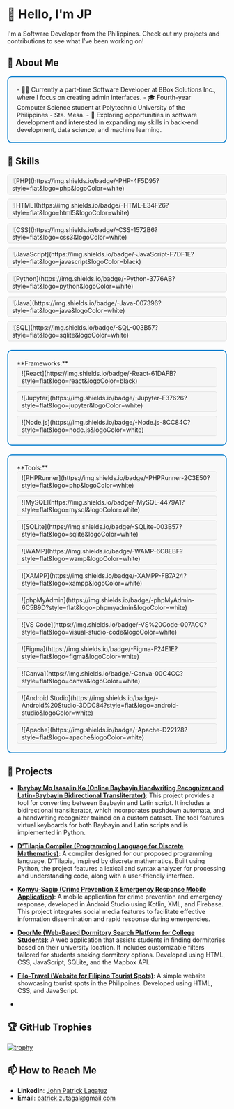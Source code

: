 # 👋 Hello, I'm JP

I'm a Software Developer from the Philippines. Check out my projects and contributions to see what I’ve been working on!

## 📝 About Me

<div style="border: 2px solid #007ACC; border-radius: 10px; padding: 20px; background-color: #f9f9f9;"> - 👨‍💻 Currently a part-time Software Developer at 8Box Solutions Inc., where I focus on creating admin interfaces. - 🎓 Fourth-year Computer Science student at Polytechnic University of the Philippines - Sta. Mesa. - 🌟 Exploring opportunities in software development and interested in expanding my skills in back-end development, data science, and machine learning. </div>

## 🌟 Skills

<div style="display: flex; flex-wrap: wrap; gap: 10px;"> <span style="padding: 5px 10px; border: 1px solid #ddd; border-radius: 5px; background-color: #f5f5f5;">![PHP](https://img.shields.io/badge/-PHP-4F5D95?style=flat&logo=php&logoColor=white)</span> <span style="padding: 5px 10px; border: 1px solid #ddd; border-radius: 5px; background-color: #f5f5f5;">![HTML](https://img.shields.io/badge/-HTML-E34F26?style=flat&logo=html5&logoColor=white)</span> <span style="padding: 5px 10px; border: 1px solid #ddd; border-radius: 5px; background-color: #f5f5f5;">![CSS](https://img.shields.io/badge/-CSS-1572B6?style=flat&logo=css3&logoColor=white)</span> <span style="padding: 5px 10px; border: 1px solid #ddd; border-radius: 5px; background-color: #f5f5f5;">![JavaScript](https://img.shields.io/badge/-JavaScript-F7DF1E?style=flat&logo=javascript&logoColor=black)</span> <span style="padding: 5px 10px; border: 1px solid #ddd; border-radius: 5px; background-color: #f5f5f5;">![Python](https://img.shields.io/badge/-Python-3776AB?style=flat&logo=python&logoColor=white)</span> <span style="padding: 5px 10px; border: 1px solid #ddd; border-radius: 5px; background-color: #f5f5f5;">![Java](https://img.shields.io/badge/-Java-007396?style=flat&logo=java&logoColor=white)</span> <span style="padding: 5px 10px; border: 1px solid #ddd; border-radius: 5px; background-color: #f5f5f5;">![SQL](https://img.shields.io/badge/-SQL-003B57?style=flat&logo=sqlite&logoColor=white)</span> </div> <div style="border: 2px solid #007ACC; border-radius: 10px; padding: 20px; background-color: #f9f9f9; margin-top: 20px;"> **Frameworks:** <div style="display: flex; flex-wrap: wrap; gap: 10px;"> <span style="padding: 5px 10px; border: 1px solid #ddd; border-radius: 5px; background-color: #f5f5f5;">![React](https://img.shields.io/badge/-React-61DAFB?style=flat&logo=react&logoColor=black)</span> <span style="padding: 5px 10px; border: 1px solid #ddd; border-radius: 5px; background-color: #f5f5f5;">![Jupyter](https://img.shields.io/badge/-Jupyter-F37626?style=flat&logo=jupyter&logoColor=white)</span> <span style="padding: 5px 10px; border: 1px solid #ddd; border-radius: 5px; background-color: #f5f5f5;">![Node.js](https://img.shields.io/badge/-Node.js-8CC84C?style=flat&logo=node.js&logoColor=white)</span> </div> </div> <div style="border: 2px solid #007ACC; border-radius: 10px; padding: 20px; background-color: #f9f9f9; margin-top: 20px;"> **Tools:** <div style="display: flex; flex-wrap: wrap; gap: 10px;"> <span style="padding: 5px 10px; border: 1px solid #ddd; border-radius: 5px; background-color: #f5f5f5;">![PHPRunner](https://img.shields.io/badge/-PHPRunner-2C3E50?style=flat&logo=php&logoColor=white)</span> <span style="padding: 5px 10px; border: 1px solid #ddd; border-radius: 5px; background-color: #f5f5f5;">![MySQL](https://img.shields.io/badge/-MySQL-4479A1?style=flat&logo=mysql&logoColor=white)</span> <span style="padding: 5px 10px; border: 1px solid #ddd; border-radius: 5px; background-color: #f5f5f5;">![SQLite](https://img.shields.io/badge/-SQLite-003B57?style=flat&logo=sqlite&logoColor=white)</span> <span style="padding: 5px 10px; border: 1px solid #ddd; border-radius: 5px; background-color: #f5f5f5;">![WAMP](https://img.shields.io/badge/-WAMP-6C8EBF?style=flat&logo=wamp&logoColor=white)</span> <span style="padding: 5px 10px; border: 1px solid #ddd; border-radius: 5px; background-color: #f5f5f5;">![XAMPP](https://img.shields.io/badge/-XAMPP-FB7A24?style=flat&logo=xampp&logoColor=white)</span> <span style="padding: 5px 10px; border: 1px solid #ddd; border-radius: 5px; background-color: #f5f5f5;">![phpMyAdmin](https://img.shields.io/badge/-phpMyAdmin-6C5B9D?style=flat&logo=phpmyadmin&logoColor=white)</span> <span style="padding: 5px 10px; border: 1px solid #ddd; border-radius: 5px; background-color: #f5f5f5;">![VS Code](https://img.shields.io/badge/-VS%20Code-007ACC?style=flat&logo=visual-studio-code&logoColor=white)</span> <span style="padding: 5px 10px; border: 1px solid #ddd; border-radius: 5px; background-color: #f5f5f5;">![Figma](https://img.shields.io/badge/-Figma-F24E1E?style=flat&logo=figma&logoColor=white)</span> <span style="padding: 5px 10px; border: 1px solid #ddd; border-radius: 5px; background-color: #f5f5f5;">![Canva](https://img.shields.io/badge/-Canva-00C4CC?style=flat&logo=canva&logoColor=white)</span> <span style="padding: 5px 10px; border: 1px solid #ddd; border-radius: 5px; background-color: #f5f5f5;">![Android Studio](https://img.shields.io/badge/-Android%20Studio-3DDC84?style=flat&logo=android-studio&logoColor=white)</span> <span style="padding: 5px 10px; border: 1px solid #ddd; border-radius: 5px; background-color: #f5f5f5;">![Apache](https://img.shields.io/badge/-Apache-D22128?style=flat&logo=apache&logoColor=white)</span> </div> </div>

## 💼 Projects

- **[Ibaybay Mo Isasalin Ko (Online Baybayin Handwriting Recognizer and Latin-Baybayin Bidirectional Transliterator)](https://github.com/jaypeepeep/Ibaybay-Mo-Isasalin-Ko)**: This project provides a tool for converting between Baybayin and Latin script. It includes a bidirectional transliterator, which incorporates pushdown automata, and a handwriting recognizer trained on a custom dataset. The tool features virtual keyboards for both Baybayin and Latin scripts and is implemented in Python.

- **[D’Tilapia Compiler (Programming Language for Discrete Mathematics)](https://github.com/jaypeepeep/D-Tilapia-Compiler)**: A compiler designed for our proposed programming language, D'Tilapia, inspired by discrete mathematics. Built using Python, the project features a lexical and syntax analyzer for processing and understanding code, along with a user-friendly interface.

- **[Komyu-Sagip (Crime Prevention & Emergency Response Mobile Application)](https://github.com/jaypeepeep/Komyu-Sagip-Mobile-Application)**: A mobile application for crime prevention and emergency response, developed in Android Studio using Kotlin, XML, and Firebase. This project integrates social media features to facilitate effective information dissemination and rapid response during emergencies.

- **[DoorMe (Web-Based Dormitory Search Platform for College Students)](https://github.com/jaypeepeep/DoorMe)**: A web application that assists students in finding dormitories based on their university location. It includes customizable filters tailored for students seeking dormitory options. Developed using HTML, CSS, JavaScript, SQLite, and the Mapbox API.

- **[Filo-Travel (Website for Filipino Tourist Spots)](https://github.com/jaypeepeep/Filo-Travel)**: A simple website showcasing tourist spots in the Philippines. Developed using HTML, CSS, and JavaScript.
- 
## 🏆 GitHub Trophies

[![trophy](https://github-profile-trophy.vercel.app/?username=jaypeepeep&theme=onedark)](https://github.com/ryo-ma/github-profile-trophy)

## 📫 How to Reach Me

- **LinkedIn**: [John Patrick Lagatuz](https://www.linkedin.com/in/john-patrick-lagatuz-885422144/)
- **Email**: [patrick.zutagal@gmail.com](patrick.zutagal@gmail.com)








